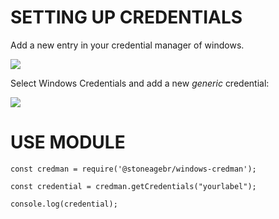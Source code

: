 # SETTING UP CREDENTIALS #
Add a new entry in your credential manager of windows. 

![](http://i.imgur.com/6NiMaFL.png)

Select Windows Credentials and add a new *generic* credential:

![](http://i.imgur.com/rhtgL1U.png)

# USE MODULE #
```
const credman = require('@stoneagebr/windows-credman');

const credential = credman.getCredentials("yourlabel");

console.log(credential);
```
